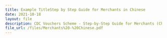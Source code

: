 ```yaml
---
title: Example TitleStep by Step Guide for Merchants in Chinese
date: 2021-10-18
layout: file
description: CDC Vouchers Scheme - Step-by-Step Guide for Merchants (Chinese)
file_url: /files/Merchants%20-%20Chinese.pdf
---
```

